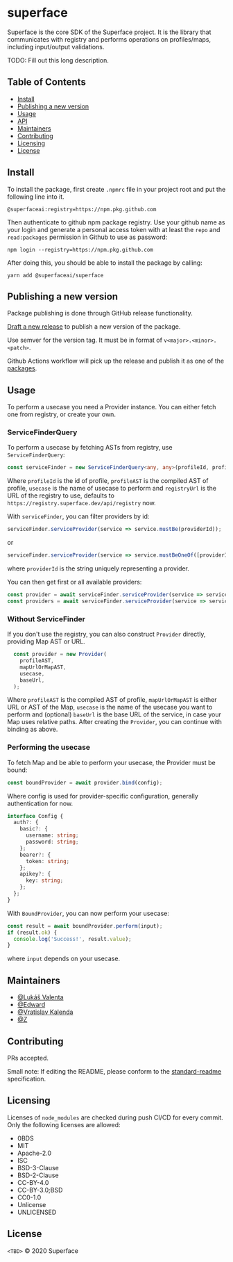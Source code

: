 # superface


Superface is the core SDK of the Superface project. It is the library that communicates with registry and performs operations on profiles/maps, including input/output validations.

TODO: Fill out this long description.

## Table of Contents

- [Install](#install)
- [Publishing a new version](#publish)
- [Usage](#usage)
- [API](#api)
- [Maintainers](#maintainers)
- [Contributing](#contributing)
- [Licensing](#licensing)
- [License](#license)

## Install

To install the package, first create `.npmrc` file in your project root and put the following line into it.

```
@superfaceai:registry=https://npm.pkg.github.com
```

Then authenticate to github npm package registry. Use your github name as your login and generate a personal access token with at least the `repo` and `read:packages` permission in Github to use as password:

```
npm login --registry=https://npm.pkg.github.com
```

After doing this, you should be able to install the package by calling:

```
yarn add @superfaceai/superface
```

## Publishing a new version

Package publishing is done through GitHub release functionality.

[Draft a new release](https://github.com/superfaceai/superface/releases/new) to publish a new version of the package.

Use semver for the version tag. It must be in format of `v<major>.<minor>.<patch>`.

Github Actions workflow will pick up the release and publish it as one of the [packages](https://github.com/superfaceai/superface/packages).

## Usage

To perform a usecase you need a Provider instance. You can either fetch one from registry, or create your own.

### ServiceFinderQuery
To perform a usecase by fetching ASTs from registry, use `ServiceFinderQuery`:

```typescript
const serviceFinder = new ServiceFinderQuery<any, any>(profileId, profileAST, usecase, registryUrl);
```
Where `profileId` is the id of profile, `profileAST` is the compiled AST of profile, `usecase` is the name of usecase to perform and `registryUrl` is the URL of the registry to use, defaults to `https://registry.superface.dev/api/registry` now.

With `serviceFinder`, you can filter providers by id:
```typescript
serviceFinder.serviceProvider(service => service.mustBe(providerId));
```
or
```typescript
serviceFinder.serviceProvider(service => service.mustBeOneOf([providerId1, providerId2]));
```
where `providerId` is the string uniquely representing a provider.

You can then get first or all available providers:
```typescript
const provider = await serviceFinder.serviceProvider(service => service.mustBe(providerId)).findFirst();
const providers = await serviceFinder.serviceProvider(service => service.mustBeOnOf([providerId1, providerId2])).find();
```

### Without ServiceFinder
If you don't use the registry, you can also construct `Provider` directly, providing Map AST or URL.

```typescript
  const provider = new Provider(
    profileAST,
    mapUrlOrMapAST,
    usecase,
    baseUrl,
  );
```

Where `profileAST` is the compiled AST of profile, `mapUrlOrMapAST` is either URL or AST of the Map, `usecase` is the name of the usecase you want to perform and (optional) `baseUrl` is the base URL of the service, in case your Map uses relative paths. After creating the `Provider`, you can continue with binding as above.


### Performing the usecase

To fetch Map and be able to perform your usecase, the Provider must be bound:
```typescript
const boundProvider = await provider.bind(config);
```

Where config is used for provider-specific configuration, generally authentication for now.
```typescript
interface Config {
  auth?: {
    basic?: {
      username: string;
      password: string;
    };
    bearer?: {
      token: string;
    };
    apikey?: {
      key: string;
    };
  };
}
```

With `BoundProvider`, you can now perform your usecase:
```typescript
const result = await boundProvider.perform(input);
if (result.ok) {
  console.log('Success!', result.value);
}
```
where `input` depends on your usecase.

## Maintainers

- [@Lukáš Valenta](https://github.com/lukas-valenta)
- [@Edward](https://github.com/TheEdward162)
- [@Vratislav Kalenda](https://github.com/Vratislav)
- [@Z](https://github.com/zdne)

## Contributing

PRs accepted.

Small note: If editing the README, please conform to the [standard-readme](https://github.com/RichardLitt/standard-readme) specification.

## Licensing

Licenses of `node_modules` are checked during push CI/CD for every commit. Only the following licenses are allowed:

- 0BDS
- MIT
- Apache-2.0
- ISC
- BSD-3-Clause
- BSD-2-Clause
- CC-BY-4.0
- CC-BY-3.0;BSD
- CC0-1.0
- Unlicense
- UNLICENSED

## License

`<TBD>` © 2020 Superface
